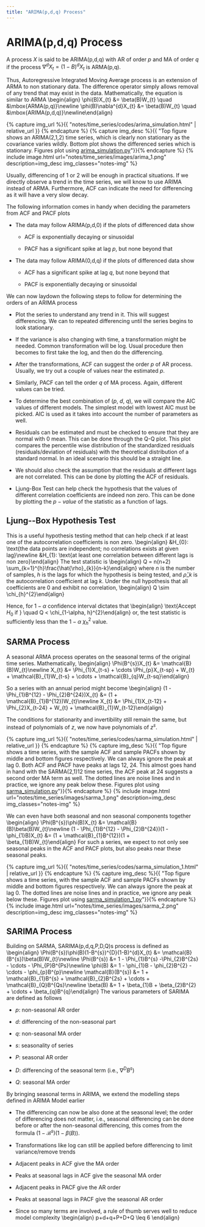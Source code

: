 ```yaml
---
title: "ARIMA(p,d,q) Process"
---
```


# ARIMA(p,d,q) Process

A process $X$ is said to be ARIMA(p,d,q) with AR of order $p$ and MA of order $q$ if the process $\nabla^{d}X_{t} = (1-B)^{d}X_{t}$ is ARMA(p,q).


Thus, Autoregressive Integrated Moving Average process is an extension of ARMA to non stationary data. The difference operator simply allows removal of any trend that may exist in the data. Mathematically, the equation is similar to ARMA
\begin{align}
    \phi(B)X_{t} &= \beta(B)W_{t} \quad &\mbox{ARMA(p,q)}\newline
    \phi(B)\nabla^{d}X_{t} &= \beta(B)W_{t} \quad &\mbox{ARIMA(p,d,q)}\newline\end{align}

{% capture img_url %}{{ "notes/time_series/codes/arima_simulation.html" | relative_url }} {% endcapture %}
{% capture img_desc %}{{ "Top figure shows an ARIMA(2,1,2) time series, which is clearly non stationary as the covariance varies wildly. Bottom plot shows the differenced series which is stationary. Figures plot using <a href='" | append: img_url | append: "'>arima_simulation.py</a>"}}{% endcapture %}
{% include image.html url="notes/time_series/images/arima_1.png" description=img_desc img_classes="notes-img" %}

Usually, differencing of 1 or 2 will be enough in practical situations. If we directly observe a trend in the time series, we will know to use ARIMA instead of ARMA. Furthermore, ACF can indicate the need for differencing as it will have a very slow decay.


The following information comes in handy when deciding the parameters from ACF and PACF plots

-   The data may follow ARIMA(p,d,0) if the plots of differenced data show

    -   ACF is exponentially decaying or sinusoidal

    -   PACF has a significant spike at lag $p$, but none beyond that

-   The data may follow ARIMA(0,d,q) if the plots of differenced data show

    -   ACF has a significant spike at lag $q$, but none beyond that

    -   PACF is exponentially decaying or sinusoidal

We can now laydown the following steps to follow for determining the orders of an ARIMA process

-   Plot the series to understand any trend in it. This will suggest differencing. We can to repeated differencing until the series begins to look stationary.

-   If the variance is also changing with time, a transformation might be needed. Common transformation will be log. Usual procedure then becomes to first take the log, and then do the differencing.

-   After the transformations, ACF can suggest the order $p$ of AR process. Usually, we try out a couple of values near the estimated $p$.

-   Similarly, PACF can tell the order $q$ of MA process. Again, different values can be tried.

-   To determine the best combination of ($p$, $d$, $q$), we will compare the AIC values of different models. The simplest model with lowest AIC must be picked. AIC is used as it takes into account the number of parameters as well.

-   Residuals can be estimated and must be checked to ensure that they are normal with 0 mean. This can be done through the Q-Q plot. This plot compares the percentile wise distribution of the standardized residuals (residuals/deviation of residuals) with the theoretical distribution of a standard normal. In an ideal scenario this should be a straight line.

-   We should also check the assumption that the residuals at different lags are not correlated. This can be done by plotting the ACF of residuals.

-   Ljung-Box Test can help check the hypothesis that the values of different correlation coefficients are indeed non zero. This can be done by plotting the $p-value$ of the statistic as a function of lags.

## Ljung--Box Hypothesis Test

This is a useful hypothesis testing method that can help check if at least one of the autocorrelation coefficients is non zero.
\begin{align}
    &H_{0}: \text{the data points are independent; no correlations exists at given lag}\newline
    &H_{1}: \text{at least one correlation between different lags is non zero}\end{align}
The test statistic is
\begin{align}
    Q = n(n+2) \sum_{k=1}^{h}\frac{\hat{\rho}\_{k}}{n-k}\end{align}
where $n$ is the number of samples, $h$ is the lags for which the hypothesis is being tested, and $\hat{\rho}\_{k}$ is the autocorrelation coefficient at lag $k$. Under the null hypothesis that all coefficients are 0 and exhibit no correlation,
\begin{align}
    Q \sim \chi_{h}^{2}\end{align}

Hence, for $1-\alpha$ confidence interval dictates that
\begin{align}
    \text{Accept $H_{0}$ if } \quad Q < \chi_{1-\alpha, h}^{2}\end{align}
or, the test statistic is sufficiently less than the $1-\alpha$ $\chi_{h}^{2}$ value.

## SARMA Process

A seasonal ARMA process operates on the seasonal terms of the original time series. Mathematically,
\begin{align}
    \Phi(B^{s})X_{t} &= \mathcal{B}(B)W_{t}\newline
    X_{t} &= \Phi_{1}X_{t-s} + \cdots \Phi_{p}X_{t-sp} + W_{t} + \mathcal{B}\_{1}W_{t-s} + \cdots + \mathcal{B}\_{q}W_{t-sq}\end{align}

So a series with an annual period might become
\begin{align}
    (1 - \Phi_{1}B^{12} - \Phi_{2}B^{24})X_{t} &= (1 + \mathcal{B}\_{1}B^{12})W_{t}\newline
    X_{t} &= \Phi_{1}X_{t-12} + \Phi_{2}X_{t-24} + W_{t} + \mathcal{B}\_{1}W_{t-12}\end{align}

The conditions for stationarity and invertibility still remain the same, but instead of polynomials of $z$, we now have polynomials of $z^{s}$.

{% capture img_url %}{{ "notes/time_series/codes/sarma_simulation.html" | relative_url }} {% endcapture %}
{% capture img_desc %}{{ "Top figure shows a time series, with the sample ACF and sample PACFs shown by middle and bottom figures respectively. We can always ignore the peak at lag 0. Both ACF and PACF have peaks at lags 12, 24. This almost goes hand in hand with the SARMA(2,1)12 time series, the ACF peak at 24 suggests a second order MA term as well. The dotted lines are noise lines and in practice, we ignore any peak below these. Figures plot using <a href='" | append: img_url | append: "'>sarma_simulation.py</a>"}}{% endcapture %}
{% include image.html url="notes/time_series/images/sarma_1.png" description=img_desc img_classes="notes-img" %}

We can even have both seasonal and non seasonal components together
\begin{align}
    \Phi(B^{s})\phi(B)X_{t} &= \mathcal{B}(B)\beta(B)W_{t}\newline
    (1 - \Phi_{1}B^{12} - \Phi_{2}B^{24})(1 - \phi_{1}B)X_{t} &= (1 + \mathcal{B}\_{1}B^{12})(1 + \beta_{1}B)W_{t}\end{align}
For such a series, we expect to not only see seasonal peaks in the ACF and PACF plots, but also peaks near these seasonal peaks.


{% capture img_url %}{{ "notes/time_series/codes/sarma_simulation_1.html" | relative_url }} {% endcapture %}
{% capture img_desc %}{{ "Top figure shows a time series, with the sample ACF and sample PACFs shown by middle and bottom figures respectively. We can always ignore the peak at lag 0. The dotted lines are noise lines and in practice, we ignore any peak below these. Figures plot using <a href='" | append: img_url | append: "'>sarma_simulation_1.py</a>"}}{% endcapture %}
{% include image.html url="notes/time_series/images/sarma_2.png" description=img_desc img_classes="notes-img" %}

## SARIMA Process

Building on SARMA, SARIMA(p,d,q,P,D,Q)s process is defined as
\begin{align}
    \Phi(B^{s})\phi(B)(1-B^{s})^{D}(1-B)^{d}X_{t} &= \mathcal{B}(B^{s})\beta(B)W_{t}\newline
    \Phi(B^{s}) &= 1 - \Phi_{1}B^{s} -\Phi_{2}B^{2s} - \cdots - \Phi_{P}B^{Ps}\newline
    \phi(B) &= 1 - \phi_{1}B - \phi_{2}B^{2} - \cdots - \phi_{p}B^{p}\newline
    \mathcal{B}(B^{s}) &= 1 + \mathcal{B}\_{1}B^{s} + \mathcal{B}\_{2}B^{2s} + \cdots + \mathcal{B}\_{Q}B^{Qs}\newline
    \beta(B) &= 1 + \beta_{1}B + \beta_{2}B^{2} + \cdots + \beta_{q}B^{q}\end{align}
The various parameters of SARIMA are defined as follows

-   $p$: non-seasonal AR order

-   $d$: differencing of the non-seasonal part

-   $q$: non-seasonal MA order

-   $s$: seasonality of series

-   $P$: seasonal AR order

-   $D$: differencing of the seasonal term (i.e., $\nabla^{D}B^{s}$)

-   $Q$: seasonal MA order

By bringing seasonal terms in ARIMA, we extend the modelling steps defined in ARIMA Model earlier

-   The differencing can now be also done at the seasonal level; the order of differencing does not matter, i.e., seasonal differencing can be done before or after the non-seasonal differencing, this comes from the formula $(1-\mathcal{B}^{s})(1-\beta(B))$.

-   Transformations like log can still be applied before differencing to limit variance/remove trends

-   Adjacent peaks in ACF give the MA order

-   Peaks at seasonal lags in ACF give the seasonal MA order

-   Adjacent peaks in PACF give the AR order

-   Peaks at seasonal lags in PACF give the seasonal AR order

-   Since so many terms are involved, a rule of thumb serves well to reduce model complexity
    \begin{align}
            p+d+q+P+D+Q \leq 6
        \end{align}
